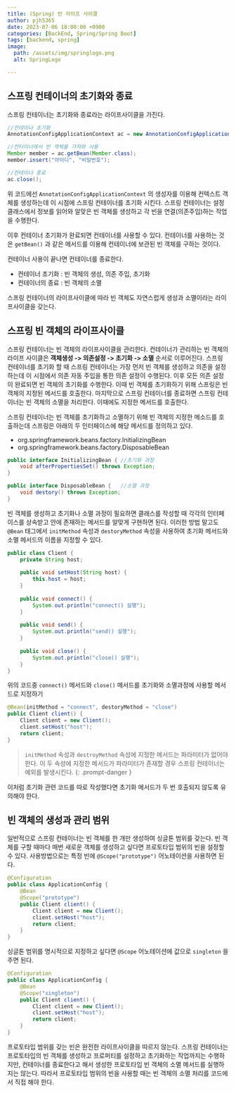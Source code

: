 ```yaml
---
title: (Spring) 빈 라이프 사이클
author: pjh5365
date: 2023-07-06 18:00:00 +0900
categories: [BackEnd, Spring/Spring Boot]
tags: [backend, spring]
image:
  path: /assets/img/springlogo.png
  alt: SpringLogo

---
```


## 스프링 컨테이너의 초기화와 종료

스프링 컨테이너는 초기화와 종료라는 라이프사이클을 가진다.

```java
//컨테이너 초기화
AnnotationConfigApplicationContext ac = new AnnotationConfigApplicationContext(ApplicationConfig.class);

//컨터이너에서 빈 객체를 가져와 사용
Member member = ac.getBean(Member.class);
member.insert("아이디", "비밀번호");

//컨테이너 종료
ac.close();
```

위 코드에선 `AnnotationConfigApplicationContext` 의 생성자를 이용해 컨텍스트 객체를 생성하는데 이 시점에 스프링 컨테이너를 초기화 시킨다. 스프링 컨테이너는 설정 클래스에서 정보를 읽어와 알맞은 빈 객체를 생성하고 각 빈을 연결(의존주입)하는 작업을 수행한다.

이후 컨테이너 초기화가 완료되면 컨테이너를 사용할 수 있다. 컨테이너를 사용하는 것은 `getBean()` 과 같은 메서드를 이용해 컨테이너에 보관된 빈 객체를 구하는 것이다.

컨테이너 사용이 끝나면 컨테이너를 종료한다.

- 컨테이너 초기화 : 빈 객체의 생성, 의존 주입, 초기화
- 컨테이너의 종료 : 빈 객체의 소멸

스프링 컨테이너의 라이프사이클에 따라 빈 객체도 자연스럽게 생성과 소멸이라는 라이프사이클을 갖는다.

## 스프링 빈 객체의 라이프사이클

스프링 컨테이너는 빈 객체의 라이프사이클을 관리한다. 컨테이너가 관리하는 빈 객체의 라이프 사이클은 **객체생성 -> 의존설정 -> 초기화 -> 소멸** 순서로 이루어진다. 스프링 컨테이너를 초기화 할 때 스프링 컨테이너는 가장 먼저 빈 객체를 생성하고 의존을 설정하는데 이 시점에서 의존 자동 주입을 통한 의존 설정이 수행된다. 이후 모든 의존 설정이 완료되면 빈 객체의 초기화를 수행한다. 이때 빈 객체를 초기화하기 위해 스프링은 빈 객체의 지정된 메서드를 호출한다. 마지막으로 스프링 컨테이너를 종료하면 스프링 컨테이너는 빈 객체의 소멸을 처리한다. 이때에도 지정한 메서드를 호출한다.

스프링 컨테이너는 빈 객체를 초기화하고 소멸하기 위해 빈 객체의 지정한 메소드를 호출하는데 스프링은 아래의 두 인터페이스에 해당 메서드를 정의하고 있다.

- org.springframework.beans.factory.InitializingBean
- org.springframework.beans.factory.DisposableBean

```java
public interface InitializingBean {	//초기화 과정
    void afterPropertiesSet() throws Exception;
}

public interface DisposableBean {	//소멸 과정
    void destory() throws Exception;
}
```

빈 객체를 생성하고 초기화나 소멸 과정이 필요하면 클래스를 작성할 때 각각의 인터페이스를 상속받고 안에 존재하는 메서드를 알맞게 구현하면 된다. 이러한 방법 말고도 `@Bean` 태그에서 `initMethod` 속성과 `destoryMethod` 속성을 사용하여 초기화 메서드와 소멸 메서드의 이름을 지정할 수 있다.

```java
public class Client {
    private String host;
  	
    public void setHost(String host) {
        this.host = host;
    }
  	
    public void connect() {
        System.out.println("connect() 실행");
    }
  
    public void send() {
        System.out.println("send() 실행");
    }
  	
    public void close() {
        System.out.println("close() 실행");
    }
}
```

위의 코드중 `connect()` 메서드와 `close()` 메서드를 초기화와 소멸과정에 사용할 메서드로 지정하기

```java
@Bean(initMethod = "connect", destoryMethod = "close")
public Client client() {
    Client client = new Client();
    client.setHost("host");
    return client;
}
```

> `initMethod` 속성과 `destroyMethod` 속성에 지정한 메서드는 파라미터가 없어야 한다. 이 두 속성에 지정한 메서드가 파라미터가 존재할 경우 스프링 컨테이너는 예외를 발생시킨다. 
> {: .prompt-danger }

이처럼 초기화 관련 코드를 따로 작성했다면 초기화 메서드가 두 번 호출되지 않도록 유의해야 한다.

## 빈 객체의 생성과 관리 범위

일반적으로 스프링 컨테이너는 빈 객체를 한 개만 생성하여 싱글톤 범위를 갖는다. 빈 객체를 구할 때마다 매번 새로운 객체를 생성하고 싶다면 프로토타입 범위의 빈을 설정할 수 있다. 사용방법으로는 특정 빈에 `@Scope("prototype")` 어노테이션을 사용하면 된다.

```java
@Configuration
public class ApplicationConfig {
    @Bean
    @Scope("prototype")
    public Client client() {
        Client client = new Client();
        client.setHost("host");
        return client;
    }
}
```

싱글톤 범위를 명시적으로 지정하고 싶다면 `@Scope` 어노테이션에 값으로 `singleton` 을 주면 된다.

```java
@Configuration
public class ApplicationConfig {
    @Bean
    @Scope("singleton")
    public Client client() {
        Client client = new Client();
        client.setHost("host");
        return client;
    }
}
```

프로토타입 범위를 갖는 빈은 완전한 라이프사이클을 따르지 않는다. 스프링 컨테이너는 프로토타입의 빈 객체를 생성하고 프로퍼티를 설정하고 초기화하는 작업까지는 수행하지만, 컨테이너를 종료한다고 해서 생성한 프로토타입 빈 객체의 소멸 메서드를 실행하지는 않는다. 따라서 프로토타입 범위의 빈을 사용할 때는 빈 객체의 소멸 처리를 코드에서 직접 해야 한다.